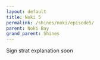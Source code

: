 ```yaml
---
layout: default 
title: Noki 5
permalink: /shines/noki/episode5/
parent: Noki Bay
grand_parent: Shines
---
```

Sign strat explanation soon
